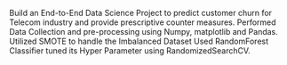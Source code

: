 Build an End-to-End Data Science Project to predict customer churn for Telecom industry and provide prescriptive counter measures. Performed Data Collection and pre-processing using Numpy, matplotlib and Pandas. Utilized SMOTE to handle the Imbalanced Dataset Used RandomForest Classifier tuned its Hyper Parameter using RandomizedSearchCV.


